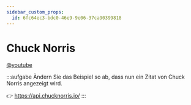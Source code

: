 ```yaml
---
sidebar_custom_props:
  id: 6fc64ec3-bdc0-46e9-9e06-37ca90399818
---
```

# Chuck Norris

[@youtube](https://www.youtube-nocookie.com/embed/XRKiGBxwlgY)

:::aufgabe
Ändern Sie das Beispiel so ab, dass nun ein Zitat von Chuck Norris angezeigt wird.

👉 https://api.chucknorris.io/
:::